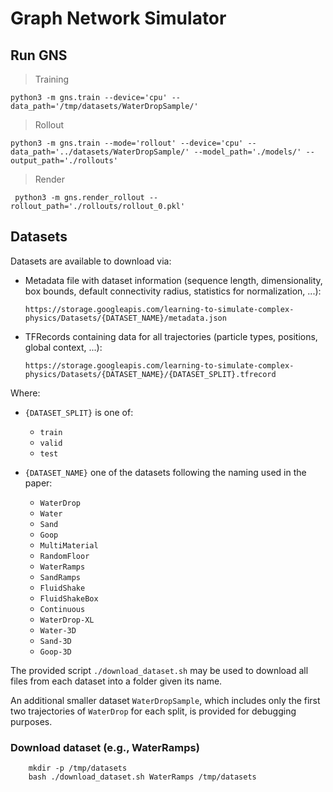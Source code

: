 # Graph Network Simulator

## Run GNS
> Training

```shell
python3 -m gns.train --device='cpu' --data_path='/tmp/datasets/WaterDropSample/'
```

> Rollout
```shell
python3 -m gns.train --mode='rollout' --device='cpu' --data_path='../datasets/WaterDropSample/' --model_path='./models/' --output_path='./rollouts'
```

> Render
```shell
 python3 -m gns.render_rollout --rollout_path='./rollouts/rollout_0.pkl' 
```

## Datasets

Datasets are available to download via:

* Metadata file with dataset information (sequence length, dimensionality, box bounds, default connectivity radius, statistics for normalization, ...):

  `https://storage.googleapis.com/learning-to-simulate-complex-physics/Datasets/{DATASET_NAME}/metadata.json`

* TFRecords containing data for all trajectories (particle types, positions, global context, ...):

  `https://storage.googleapis.com/learning-to-simulate-complex-physics/Datasets/{DATASET_NAME}/{DATASET_SPLIT}.tfrecord`

Where:

* `{DATASET_SPLIT}` is one of:
  * `train`
  * `valid`
  * `test`

* `{DATASET_NAME}` one of the datasets following the naming used in the paper:
  * `WaterDrop`
  * `Water`
  * `Sand`
  * `Goop`
  * `MultiMaterial`
  * `RandomFloor`
  * `WaterRamps`
  * `SandRamps`
  * `FluidShake`
  * `FluidShakeBox`
  * `Continuous`
  * `WaterDrop-XL`
  * `Water-3D`
  * `Sand-3D`
  * `Goop-3D`

The provided script `./download_dataset.sh` may be used to download all files from each dataset into a folder given its name.

An additional smaller dataset `WaterDropSample`, which includes only the first two trajectories of `WaterDrop` for each split, is provided for debugging purposes.

### Download dataset (e.g., WaterRamps)


```shell
    mkdir -p /tmp/datasets
    bash ./download_dataset.sh WaterRamps /tmp/datasets
```